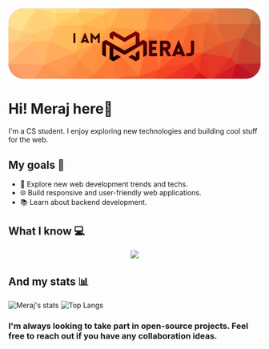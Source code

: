 <picture>
  <img alt="iameraj Banner" src="1700566042247.png">
</picture>

# Hi! Meraj here👋
I'm a CS student. I  enjoy exploring new technologies and building cool stuff for the web.

## My goals 🚀

- 🔭 Explore new web development trends and techs.
- 🌐 Build responsive and user-friendly web applications.
- 📚 Learn about backend development.

## What I know 💻 

<p align="center">
  <a href="https://skillicons.dev">
    <img src="https://skillicons.dev/icons?i=python,javascript,html,css,django,nodejs,express,react,git,docker,vscode,neovim,nvim,mongodb,mysql&perline=4" />
  </a>
</p>
 
## And my stats 📊

![Meraj's stats](https://github-readme-stats.vercel.app/api?username=iameraj&show_icons=true&theme=gruvbox&line_height=27)
![Top Langs](https://github-readme-stats.vercel.app/api/top-langs/?username=iameraj&hide=c&theme=gruvbox&langs_count=3)



### I'm always looking to take part in open-source projects. Feel free to reach out if you have any collaboration ideas.
